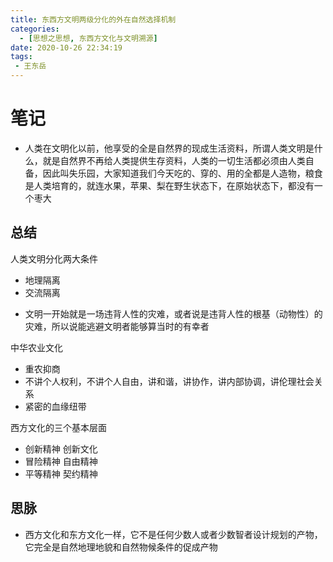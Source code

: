 ```yaml
---
title: 东西方文明两级分化的外在自然选择机制
categories:
  - [思想之思想, 东西方文化与文明溯源]
date: 2020-10-26 22:34:19
tags:
 - 王东岳
---
```

# 笔记
- 人类在文明化以前，他享受的全是自然界的现成生活资料，所谓人类文明是什么，就是自然界不再给人类提供生存资料，人类的一切生活都必须由人类自备，因此叫失乐园，大家知道我们今天吃的、穿的、用的全都是人造物，粮食是人类培育的，就连水果，苹果、梨在野生状态下，在原始状态下，都没有一个枣大

## 总结
人类文明分化两大条件
* 地理隔离
* 交流隔离

- 文明一开始就是一场违背人性的灾难，或者说是违背人性的根基（动物性）的灾难，所以说能逃避文明者能够算当时的有幸者

中华农业文化
* 重农抑商
* 不讲个人权利，不讲个人自由，讲和谐，讲协作，讲内部协调，讲伦理社会关系
* 紧密的血缘纽带

西方文化的三个基本层面
* 创新精神 创新文化
* 冒险精神 自由精神
* 平等精神 契约精神

## 思脉
- 西方文化和东方文化一样，它不是任何少数人或者少数智者设计规划的产物，它完全是自然地理地貌和自然物候条件的促成产物